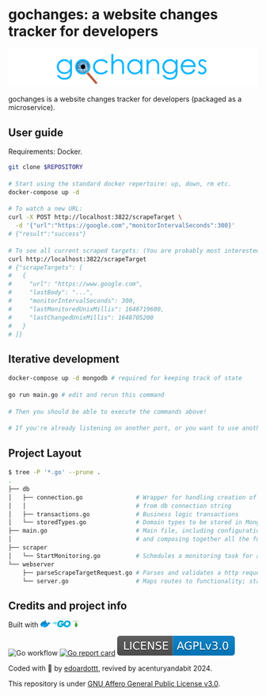 # gochanges: a website changes tracker for developers

![gochanges logo](images/gochanges.png)

gochanges is a website changes tracker for developers (packaged as a microservice).

## User guide

Requirements: Docker.

```bash
git clone $REPOSITORY

# Start using the standard docker repertoire: up, down, rm etc.
docker-compose up -d

# To watch a new URL:
curl -X POST http://localhost:3822/scrapeTarget \
  -d '{"url":"https://google.com","monitorIntervalSeconds":300}'
# {"result":"success"}

# To see all current scraped targets: (You are probably most interested in the 'lastChanged' field)
curl http://localhost:3822/scrapeTarget
# {"scrapeTargets": [
#   {
#     "url": "https://www.google.com",
#     "lastBody": "...",
#     "monitorIntervalSeconds": 300,
#     "lastMonitoredUnixMillis": 1648719600,
#     "lastChangedUnixMillis": 1648705200
#   }
# ]}
```

## Iterative development

```bash
docker-compose up -d mongodb # required for keeping track of state

go run main.go # edit and rerun this command

# Then you should be able to execute the commands above!

# If you're already listening on another port, or you want to use another mongodb, etc, then check out the environment variables in main.go.
```

## Project Layout

```bash
$ tree -P '*.go' --prune .
.
├── db
│   ├── connection.go               # Wrapper for handling creation of connections 
│   │                               # from db connection string
│   ├── transactions.go             # Business logic transactions
│   └── storedTypes.go              # Domain types to be stored in MongoDB
├── main.go                         # Main file, including configuration parsing
│                                   # and composing together all the functionality.
├── scraper             
│   └── StartMonitoring.go          # Schedules a monitoring task for a given URL.
└── webserver
    ├── parseScrapeTargetRequest.go # Parses and validates a http request to scrape a website.
    └── server.go                   # Maps routes to functionality; starts the server
```

## Credits and project info

Built with <img src="images/docker-logo.png" style="height:1em"/>
<img src="images/golang-logo.png" style="height:1em"/>
<img src="images/mongodb-logo.png" style="height:1em"/>

![Go workflow](https://github.com/edoardottt/gochanges/workflows/Go/badge.svg) [![Go report card](https://goreportcard.com/badge/github.com/edoardottt/gochanges)](https://goreportcard.com/report/github.com/edoardottt/gochanges) ![license AGPLv3.0](images/licenseBadge.svg)

Coded with 💙 by [edoardottt](https://edoardoottavianelli.it), revived by acenturyandabit 2024.

This repository is under [GNU Affero General Public License v3.0](https://github.com/edoardottt/gochanges/blob/master/LICENSE).